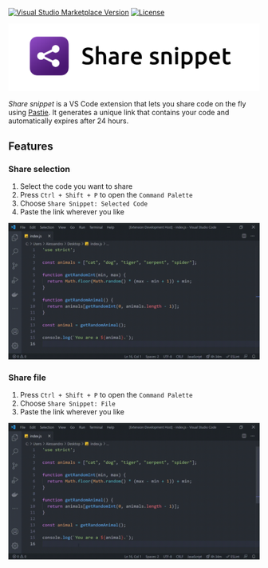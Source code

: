 [![Visual Studio Marketplace Version][version-image]][version-url]
[![License][license-image]][license-url]

<p align="center">
  <img src="images/logo-full.png" width="520" alt="logo"/>
</p>

*Share snippet* is a VS Code extension that lets you share code on the fly using [Pastie](http://pastie.org/). It generates a unique link that contains your code and automatically expires after 24 hours.


## Features

### Share selection

1. Select the code you want to share
2. Press `Ctrl + Shift + P` to open the `Command Palette`
3. Choose `Share Snippet: Selected Code`
4. Paste the link wherever you like

![Share selection](images/share-selection.gif)


### Share file

1. Press `Ctrl + Shift + P` to open the `Command Palette`
2. Choose `Share Snippet: File`
3. Paste the link wherever you like

![Share file](images/share-file.gif)


[version-image]: https://img.shields.io/visual-studio-marketplace/v/AleG94.share-snippet?color=brightgreen&label=Visual%20Studio%20Marketplace
[version-url]: https://marketplace.visualstudio.com/items?itemName=AleG94.share-snippet
[license-image]: https://img.shields.io/badge/License-MIT-green.svg
[license-url]: https://github.com/AleG94/vscode-share-snippet/blob/main/LICENSE
